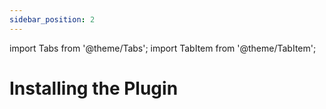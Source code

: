 ```yaml
---
sidebar_position: 2
---
```


import Tabs from '@theme/Tabs';
import TabItem from '@theme/TabItem';

# Installing the Plugin